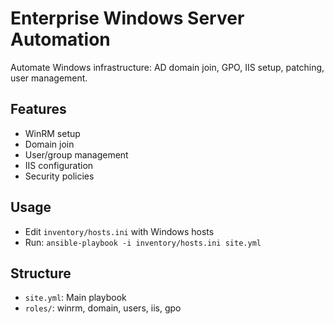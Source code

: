 # Enterprise Windows Server Automation

Automate Windows infrastructure: AD domain join, GPO, IIS setup, patching, user management.

## Features
- WinRM setup
- Domain join
- User/group management
- IIS configuration
- Security policies

## Usage
- Edit `inventory/hosts.ini` with Windows hosts
- Run: `ansible-playbook -i inventory/hosts.ini site.yml`

## Structure
- `site.yml`: Main playbook
- `roles/`: winrm, domain, users, iis, gpo
